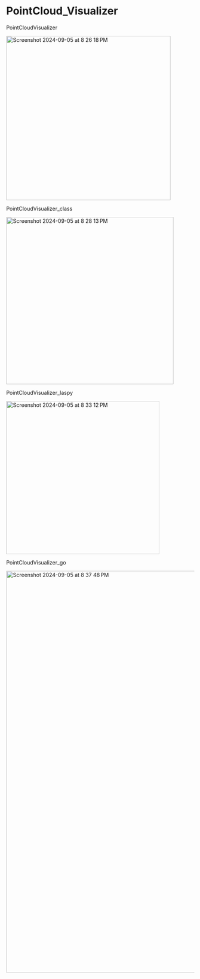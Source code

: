 # PointCloud_Visualizer


PointCloudVisualizer

<img width="440" alt="Screenshot 2024-09-05 at 8 26 18 PM" src="https://github.com/user-attachments/assets/1a7b9c7e-80d0-4923-8417-c4615cf6037a">

PointCloudVisualizer_class

<img width="448" alt="Screenshot 2024-09-05 at 8 28 13 PM" src="https://github.com/user-attachments/assets/c0fd9033-c87c-4ba0-8841-df6b61fb9560">


PointCloudVisualizer_laspy

<img width="410" alt="Screenshot 2024-09-05 at 8 33 12 PM" src="https://github.com/user-attachments/assets/7fb951c9-532d-4bfe-bfaf-dcff0a1640d0">

PointCloudVisualizer_go

<img width="1076" alt="Screenshot 2024-09-05 at 8 37 48 PM" src="https://github.com/user-attachments/assets/2261b593-b009-4f26-96a5-e5f585641995">
